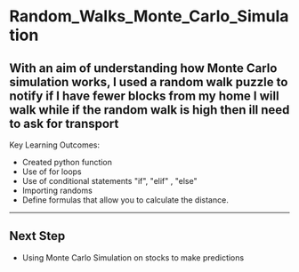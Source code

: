 # Random_Walks_Monte_Carlo_Simulation
With an aim of understanding how Monte Carlo simulation works, I used a random walk puzzle to notify if I have fewer blocks from my home I will walk while if the random walk is high then ill need to ask for transport 
---
Key Learning Outcomes:

* Created python function
* Use of for loops
* Use of conditional statements "if", "elif" , "else" 
* Importing randoms
* Define formulas that allow you to calculate the distance.
---
## Next Step
* Using Monte Carlo Simulation on stocks to make predictions
